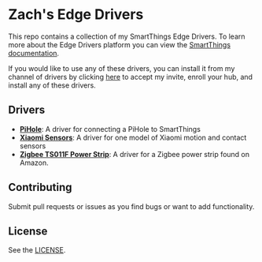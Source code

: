 # Zach's Edge Drivers

This repo contains a collection of my SmartThings Edge Drivers. To learn more about the Edge Drivers platform you can
view the [SmartThings documentation](https://developer-preview.smartthings.com/docs/devices/hub-connected/get-started).

If you would like to use any of these drivers, you can install
it from my channel of drivers by clicking
[here](https://api.smartthings.com/invitation-web/accept?id=68aadc42-709e-4cff-989f-e3bb760c32f8)
to accept my invite, enroll your hub, and install any of these drivers.

## Drivers

* [**PiHole**](pi-hole/README.md): A driver for connecting a PiHole to SmartThings
* [**Xiaomi Sensors**](xiaomi-sensor/README.md): A driver for one model of Xiaomi motion and
  contact sensors
* [**Zigbee TS011F Power Strip**](zigbee-power-strip/README.md): A driver for a Zigbee power
  strip found on Amazon.

## Contributing

Submit pull requests or issues as you find bugs or want to add functionality.

## License

See the [LICENSE](LICENSE).

